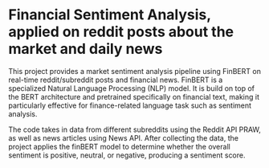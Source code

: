 # Financial Sentiment Analysis, applied on reddit posts about the market and daily news
This project provides a market sentiment analysis pipeline using FinBERT on real-time reddit/subreddit posts and financial news. FinBERT is a specialized Natural Language Processing (NLP) model. It is build on top of the BERT architecture and pretrained specifically on financial text, making it particularly effective for finance-related language task such as sentiment analysis.

The code takes in data from different subreddits using the Reddit API PRAW, as well as news articles using News API. After collecting the data, the project applies the finBERT model to determine whether the overall sentiment is positive, neutral, or negative, producing a sentiment score.

